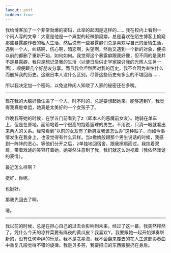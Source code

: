 ```yaml
---
layout: post
hidden: true
---
```


我给博客加了一个非常劲爆的密码，此举的起因是这样的…… 我在校内上看到一个闲人写的文章：大意是他是一个典型的轻微偷窥癖，总是喜欢在陌生博客上偷窥那些暴露癖作者的私人生活，然后说有一些暴露癖们总是喜欢写自己的爱情生活，遇到一个人，纠结啊，伤心啊，暗恋啊，失望啊，然后又遇到一个新的对象，便把以前的都删了重新开始，如何如何。我觉得这个暴露癖跟我好像，但不同的是我并不是暴露癖，我只是想记录我的生活（以便日后供史学家探讨我的光辉人生另一面），顺便跟几个好朋友分享。而且我会坦然面对我的历史，我不会因为害怕什么而删掉我的历史。这跟日本人没什么区别。尽管这些历史有多么的不堪回首……

所以我决定加一个密码，以免这种闲人知晓了人家的秘密还在多嘴。

* * *

现在我的大脑好像住进了一个人，时不时的，总是要想起她来。能够遇到Y，我觉得我真是幸运，她真是太美好的一个女孩子了。

昨晚我等她的时候，在学五门前看到了z（即本人的恶魔前女友）。她骑在单车上，但是在原地。面前站着一个很高的抱着篮球的男生。不用说，只消一眼就看出来两人的关系。经常看到“以前的女友有了新男友我该怎么办”这种贴子，而如今事情发生在我身上，也没觉得有什么异样。当z撒娇般跟那个男生说话的时候，我感到一阵阵的恶心。等他们分开之后，z单独地回宿舍，跟我擦肩而过。我抱着双肩，带着戏谑的笑容盯着她，她突然注意到了我，我们就这么对视着（我依然戏谑的表情）。

最近怎么样啊？

挺好，你呢。

也挺好。

那我先回去了啊。

嗯。

* * *

我以前的时候，总是在担心自己的过去会影响到未来。经过了这一幕，我突然释然了。凭什么今天的凉拌菜要有隔夜的黄瓜皮？我喜欢Y，我要跟她一起开始弹奏崭新的，没有任何牵绊的乐章。我不是冼星海，我不会翻来覆去的在人生这部协奏曲中重复几段觉得不错的旋律。我是贝多芬，我要把旧的东西狠狠扔在身后。